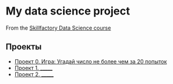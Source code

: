 # My data science project
From the [Skillfactory Data Science course](https://skillfactory.ru/data-scientist)

## Проекты

* [Проект 0. Игра: Угадай число не более чем за 20 попыток](https://github.com/AIST54/Homework-8.1/tree/main/Project_0)
* [Проект 1. _____](____)
* [Проект 2. _____](____)